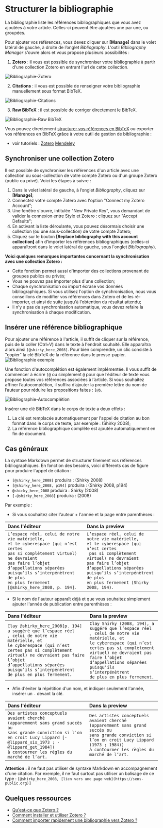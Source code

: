 # Structurer la bibliographie

La bibliographie liste les références bibliographiques que vous avez ajoutées à votre article. Celles-ci peuvent être ajoutées une par une, ou groupées. 

Pour ajouter vos références, vous devez cliquer sur **[Manage]** dans le volet latéral de gauche, à droite de l’onglet *Bibliography*. L'outil *Bibliography Manager* s'ouvre alors et vous propose plusieurs possibilités :

1. **Zotero** : il vous est possible de synchroniser votre bibliographie à partir d'une collection Zotero en entrant l'url de cette collection.

![Bibliographie-Zotero](uploads/images/BibliographieZotero-V2.png)

2. **Citations** : il vous est possible de renseigner votre bibliographie manuellement sous format BibTeX.

![Bibliographie-Citations](uploads/images/BibliographieCitations-V2.png)

3. **Raw BibTeX** : il est possible de corriger directement le BibTeX.

![Bibliographie-Raw BibTeX](uploads/images/BibliographieRawBibTeX-V2.png)

Vous pouvez directement [structurer vos références en BibTeX](http://www.andy-roberts.net/writing/latex/bibliographies) ou exporter vos références en BibTeX grâce à votre outil de gestion de bibliographie :

- voir tutoriels : <a class="btn btn-info" href="http://archive.sens-public.org/IMG/pdf/Utiliser_Zotero.pdf" role="button">Zotero</a> <a class="btn btn-info" href="https://libguides.usask.ca/c.php?g=218034&p=1446316" role="button">Mendeley</a>

## Synchroniser une collection Zotero

Il est possible de synchroniser les références d'un article avec une collection ou sous-collection de votre compte Zotero ou d'un groupe Zotero (public ou privé). Voici les étapes à suivre :

1. Dans le volet latéral de gauche, à l’onglet *Bibliography*, cliquez sur **[Manage]**;
2. Connectez votre compte Zotero avec l'option "Connect my Zotero Account";
3. Une fenêtre s'ouvre, intitulée "New Private Key", vous demandant de valider la connexion entre Stylo et Zotero : cliquez sur "Accept Defaults";
4. En activant la liste déroulante, vous pouvez désormais choisir une collection (ou une sous-collection) de votre compte Zotero;
5. Cliquez sur le bouton **[Replace bibliography with this account collection]** afin d'importer les références bibliographiques (celles-ci apparaîtront dans le volet latéral de gauche, sous l'onglet *Bibliography*).

**Voici quelques remarques importantes concernant la synchronisation avec une collection Zotero :**

- Cette fonction permet aussi d'importer des collections provenant de groupes publics ou privés;
- Vous ne pouvez pas importer plus d'une collection;
- Chaque synchronisation ou import écrase vos données bibliographiques. Si vous utilisez l'option de synchronisation, nous vous conseillons de modifier vos références dans Zotero et de les ré-importer, et ainsi de suite jusqu'à l'obtention du résultat attendu;
- Il n'y a pas de synchronisation automatique, vous devez refaire la synchronisation à chaque modification.

## Insérer une référence bibliographique

Pour ajouter une référence à l'article, il suffit de cliquer sur la référence, puis de la coller (Ctrl+V) dans le texte à l'endroit souhaité. Elle apparaîtra alors ainsi `[@shirky_here_2008]`. Pour bien comprendre, un clic consiste à "copier" la clé BibTeX de la référence dans le presse-papier. ![Bibliographie exemple](uploads/images/Bibliographie-Exemple-V2.png)

Une fonction d'autocomplétion est également implémentée. Il vous suffit de commencer à écrire `[@` ou simplement `@` pour que l’éditeur de texte vous propose toutes vos références associées à l’article. Si vous souhaitez affiner l’autocomplétion, il suffira d’ajouter la première lettre du nom de l’auteur pour réduire les propositions faites : `[@b`.

![Bibliographie-Autocomplétion](uploads/images/BibliographieAutocompletion-V2.png)

Insérer une clé BibTeX dans le corps de texte a deux effets :

1. La clé est remplacée automatiquement par l'appel de citation au bon format dans le corps de texte, par exemple : (Shirky 2008);
2. La référence bibliographique complète est ajoutée automatiquement en fin de document.

## Cas généraux

La syntaxe Markdown permet de structurer finement vos références bibliographiques. En fonction des besoins, voici différents cas de figure pour produire l'appel de citation :
- `[@shirky_here_2008]` produira : (Shirky 2008)
- `[@shirky_here_2008, p194]` produira : (Shirky 2008, p194)
- `@shirky_here_2008` produira : Shirky (2008)
- `[-@shirky_here_2008]` produira : (2008)

Par exemple :

- Si vous souhaitez citer l'auteur + l'année et la page entre parenthèses :

|Dans l'éditeur | Dans la preview|
|:--|:--|
|`L’espace réel, celui de notre vie matérielle,`<br/>`et le cyberespace (qui n’est certes`<br/>`pas si complètement virtuel) ne devraient`<br/>`pas faire l’objet d’appellations séparées`<br/>`puisqu’ils s’interpénètrent de plus`<br/>`en plus fermement [@shirky_here_2008, p. 194].` | `L’espace réel, celui de notre vie matérielle,`<br/>`et le cyberespace (qui n’est certes`<br/>` pas si complètement virtuel) ne devraient`<br/>`pas faire l’objet d’appellations séparées`<br/>`puisqu’ils s’interpénètrent de plus`<br/>`en plus fermement (Shirky 2008, 194).`|

- Si le nom de l'auteur apparaît déjà et que vous souhaitez simplement ajouter l'année de publication entre parenthèses :

|Dans l'éditeur | Dans la preview|
|:--|:--|
|`Clay @shirky_here_2008[p. 194] a suggéré que l’espace réel`<br/>`, celui de notre vie matérielle, et`<br/>`le cyberespace (qui n’est certes pas si complètement`<br/>`virtuel) ne devraient pas faire l’objet`<br/>`d’appellations séparées puisqu’ils s’interpénètrent `<br/>`de plus en plus fermement.` | `Clay Shirky (2008, 194), a suggéré que l’espace réel`<br/>`, celui de notre vie matérielle, et`<br/>`le cyberespace (qui n’est certes pas si complètement`<br/>`virtuel) ne devraient pas faire l’objet`<br/>`d’appellations séparées puisqu’ils s’interpénètrent`<br/>`de plus en plus fermement.`|

- Afin d'éviter la répétition d'un nom, et indiquer seulement l'année, insérer un `-` devant la clé.

|Dans l'éditeur | Dans la preview|
|:--|:--|
|`Des artistes conceptuels avaient cherché`<br/>`(apparemment sans grand succès ou`<br/>`sans grande conviction si l’on`<br/>`en croit Lucy Lippard [-@lippard_six_1973 ; -@lippard_get_1984])`<br/>`à contourner les règles du marché de l’art.` | `Des artistes conceptuels avaient cherché`<br/>`(apparemment sans grand succès ou`<br/>`sans grande conviction si l’on en croit Lucy Lippard (1973 ; 1984))`<br/>`à contourner les règles du marché de l’art.`|

**Attention :** il ne faut pas utiliser de syntaxe Markdown en accompagnement d'une citation. Par exemple, il ne faut surtout pas utiliser un balisage de ce type : `[@shirky_here_2008, [lien vers une page web](https://sens-public.org)]`

## Quelques ressources

- [Qu'est-ce que Zotero ?](http://editorialisation.org/ediwiki/index.php?title=Zotero)
- [Comment installer et utiliser Zotero ?](https://bib.umontreal.ca/citer/logiciels-bibliographiques/zotero/installer)
- [Comment importer rapidement une bibliographie vers Zotero ?](https://bib.umontreal.ca/citer/logiciels-bibliographiques/zotero/installer#h5o-13)
